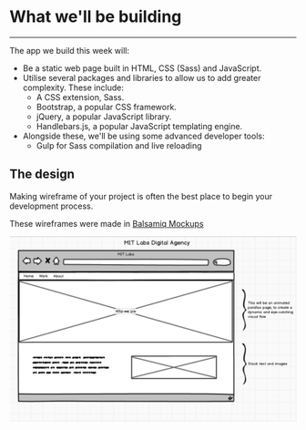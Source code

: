 # What we'll be building

---

The app we build this week will:

  - Be a static web page built in HTML, CSS (Sass) and JavaScript.
  - Utilise several packages and libraries to allow us to add greater complexity. These include:
    - A CSS extension, Sass.
    - Bootstrap, a popular CSS framework.
    - jQuery, a popular JavaScript library. 
    - Handlebars.js, a popular JavaScript templating engine.
  - Alongside these, we'll be using some advanced developer tools:
    - Gulp for Sass compilation and live reloading

## The design

Making wireframe of your project is often the best place to begin your development process.

These wireframes were made in [Balsamiq Mockups](https://balsamiq.com/)

![Homepage Wireframe](../img/day_1/wireframe1.png)

